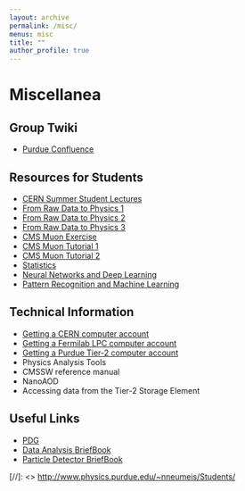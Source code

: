 ```yaml
---
layout: archive
permalink: /misc/
menus: misc
title: ""
author_profile: true
---
```


# Miscellanea

## Group Twiki
* [Purdue Confluence](https://wiki.itap.purdue.edu/display/CMSPhysics/Purdue+CMS+Physics) 

## Resources for Students
* [CERN Summer Student Lectures](https://indico.cern.ch/category/345/) 
* [From Raw Data to Physics 1](https://indico.cern.ch/event/716505/attachments/1669162/2699144/SummerStudentLecture_FromRawDataToPhysics_Lecture1_2018.pdf)
* [From Raw Data to Physics 2](https://indico.cern.ch/event/716506/attachments/1681035/2702362/SummerStudentLecture_FromRawDataToPhysics_Lecture2_2018.pdf)
* [From Raw Data to Physics 3](https://indico.cern.ch/event/716508/attachments/1649073/2703137/SummerStudentLecture_FromRawDataToPhysics_Lecture3_2018.pdf)
* [CMS Muon Exercise](https://twiki.cern.ch/twiki/bin/viewauth/CMS/SWGuideCMSDataAnalysisSchoolLPC2020Muons)
* [CMS Muon Tutorial 1](https://twiki.cern.ch/twiki/bin/viewauth/CMS/MuonHATSatLPC2020)
* [CMS Muon Tutorial 2](https://github.com/neumeist/MuonHATSatLPC2020)
* [Statistics](https://statisticsbyjim.com)
* [Neural Networks and Deep Learning](http://neuralnetworksanddeeplearning.com/index.html)
* [Pattern Recognition and Machine Learning](https://www.microsoft.com/en-us/research/uploads/prod/2006/01/Bishop-Pattern-Recognition-and-Machine-Learning-2006.pdf)

## Technical Information
* [Getting a CERN computer account](https://twiki.cern.ch/twiki/bin/view/CMSPublic/WorkBookGetAccount)
* [Getting a Fermilab LPC computer account](https://uscms.org/uscms_at_work/physics/computing/getstarted/uaf.shtml)
* [Getting a Purdue Tier-2 computer account](http://www.physics.purdue.edu/Tier2/user-info/accounts/index.php)
* Physics Analysis Tools
* CMSSW reference manual
* NanoAOD
* Accessing data from the Tier-2 Storage Element

## Useful Links
* [PDG](https://pdglive.lbl.gov/Viewer.action)
* [Data Analysis BriefBook](https://physics.web.cern.ch/DataAnalysis/BriefBook/)
* [Particle Detector BriefBook](https://physics.web.cern.ch/ParticleDetector/BriefBook/)


[//]: <> http://www.physics.purdue.edu/~nneumeis/Students/

